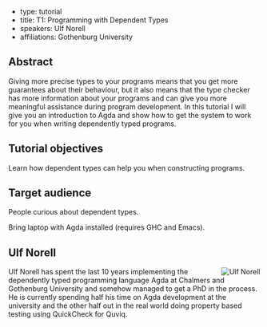 - type: tutorial
- title: T1: Programming with Dependent Types
- speakers: Ulf Norell
- affiliations: Gothenburg University

## Abstract
Giving more precise types to your programs means that you get more
guarantees about their behaviour, but it also means that the type
checker has more information about your programs and can give you more
meaningful assistance during program development. In this tutorial I
will give you an introduction to Agda and show how to get the system
to work for you when writing dependently typed programs.

## Tutorial objectives
Learn how dependent types can help you when constructing programs.

## Target audience
People curious about dependent types.

Bring laptop with Agda installed (requires GHC and Emacs).

## Ulf Norell
<img align="right" src="img/ulf-norell.jpg" alt="Ulf Norell"></img>
Ulf Norell has spent the last 10 years implementing the dependently
typed programming language Agda at Chalmers and Gothenburg University
and somehow managed to get a PhD in the process. He is currently
spending half his time on Agda development at the university and the
other half out in the real world doing property based testing using
QuickCheck for Quviq.
